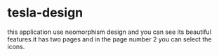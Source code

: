 # tesla-design
this application use neomorphism design and you can see its beautiful features.it has two pages and in the page number 2 you can select the icons.

